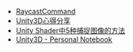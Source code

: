 - [RaycastCommand](https://docs.unity3d.com/ScriptReference/RaycastCommand.html)
- [Unity3D心得分享](https://www.cnblogs.com/hont/p/3305769.html)
- [Unity Shader中5种捕捉图像的方法](https://zhuanlan.zhihu.com/p/26142011)
- [Unity3D - Personal Notebook](https://docs.google.com/document/d/1-EFSFLf8bJTZq60kwLzHBOTnb9nv6_Oelu5ho6J_-uI)